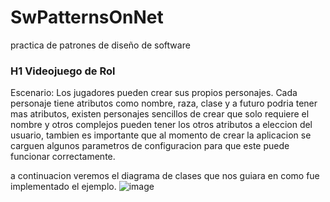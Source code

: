 # SwPatternsOnNet
practica de patrones de diseño de software


### H1 Videojuego de Rol
Escenario: Los jugadores pueden crear sus propios personajes. Cada personaje tiene atributos como nombre, raza, clase y a futuro podria tener mas atributos, existen personajes sencillos de crear que solo requiere el nombre y otros complejos pueden tener los otros atributos a eleccion del usuario, tambien es importante que al momento de crear la aplicacion se carguen algunos parametros de configuracion para que este puede funcionar correctamente.

a continuacion veremos el diagrama de clases que nos guiara en como fue implementado el ejemplo.
![image](https://github.com/childnico621/SwPatternsOnNet/assets/85354787/94786deb-9cdf-44ed-8f0f-6ca85f18b7d3)
